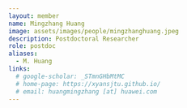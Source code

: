 ```yaml
---
layout: member
name: Mingzhang Huang
image: assets/images/people/mingzhanghuang.jpeg
description: Postdoctoral Researcher
role: postdoc
aliases:
  - M. Huang
links:
  # google-scholar: _STmnGHbMtMC
  # home-page: https://xyansjtu.github.io/
  # email: huangmingzhang [at] huawei.com
---
```




